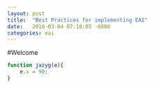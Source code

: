 ```yaml
---
layout: post
title:  "Best Practices for implementing EAI"
date:   2018-03-04 07:18:05 -0800
categories: eai
---
```

#Welcome
``` javascript
function jazyg(e){
    e.x = 90;
}
```

